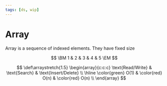 ```yaml
---
tags: [ds, wip]
---
```


# Array

Array is a sequence of indexed elements. They have fixed size



$$
\BM
1 & 2 & 3 & 4 & 5
\EM
$$

$$
\def\arraystretch{1.5}
\begin{array}{c:c:c}
  \text{Read/Write} & 
  \text{Search} & 
  \text{Insert/Delete} \\
  \hline
  \color{green} O(1) & 
  \color{red} O(n) & 
  \color{red} O(n) \\
\end{array}
$$

<!--
- !mark[](check) Indexing takes $O(1)$ time
- !mark[](cross) Search takes $O(n)$ time because it requres checking every element
- !mark[](cross) Insertion/deletion takes $O(n)$ time because following elements are shifted one position left/right
- !mark[](cross) Requires a _contiguous chunk of memory_ to allocate
- !mark[](cross) Has fixed size
- !mark[](q) Поскольку элементы расположены в смежных областях памяти, перебор значений выполняется быстрее, чем в других структурах из-за меньшего количества неудачных обращений к кэш-памяти
- !mark[](info) A string can be implemented as an array of chars 
- !mark[](info) Используются как сами по себе, так и в рамках других структур данных, таких как список, стек, куча, очередь с приоритетом, хэш-таблица

-->
<!--
## Resizeable Array

aliases:
:::
Array List
:::

## Sorted Array


## Multi dimensional array

-->